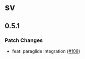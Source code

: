 # sv

## 0.5.1
### Patch Changes


- feat: paraglide integration ([#108](https://github.com/sveltejs/cli/pull/108))
